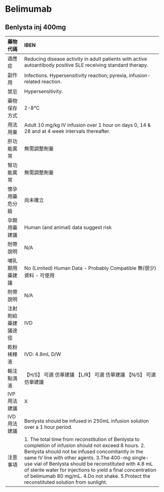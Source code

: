 # Belimumab

## Benlysta inj 400mg

| 藥物代碼           | IBEN                                                                                                                                                                                                                                                                                                                                                                                                                                 |
|:-------------------|:-------------------------------------------------------------------------------------------------------------------------------------------------------------------------------------------------------------------------------------------------------------------------------------------------------------------------------------------------------------------------------------------------------------------------------------|
| 適應症             | Reducing disease activity in adult patients with active autoantibody positive SLE receiving standard therapy.                                                                                                                                                                                                                                                                                                                        |
| 副作用             | Infections. Hypersensitivity reaction; pyrexia, infusion-related reaction.                                                                                                                                                                                                                                                                                                                                                           |
| 禁忌               | Hypersensitivity.                                                                                                                                                                                                                                                                                                                                                                                                                    |
| 藥物保存方式       | 2-8℃                                                                                                                                                                                                                                                                                                                                                                                                                                 |
| 用法用量           | Adult 10 mg/kg IV infusion over 1 hour on days 0, 14 & 28 and at 4 week intervals thereafter.                                                                                                                                                                                                                                                                                                                                        |
| 肝功能異常         | 無需調整劑量                                                                                                                                                                                                                                                                                                                                                                                                                         |
| 腎功能異常         | 無需調整劑量                                                                                                                                                                                                                                                                                                                                                                                                                         |
| 懷孕用藥危分級     | 尚未確立                                                                                                                                                                                                                                                                                                                                                                                                                             |
| 孕期用藥建議       | Human (and animal) data suggest risk                                                                                                                                                                                                                                                                                                                                                                                                 |
| 附帶說明           | N/A                                                                                                                                                                                                                                                                                                                                                                                                                                  |
| 哺乳期用藥建議     | No (Limited) Human Data - Probably Compatible 無(很少)資料 - 可使用                                                                                                                                                                                                                                                                                                                                                                  |
| 附帶說明           | N/A                                                                                                                                                                                                                                                                                                                                                                                                                                  |
| 注射劑給藥建議途徑 | IVD                                                                                                                                                                                                                                                                                                                                                                                                                                  |
| 乾粉稀釋液         | IVD: 4.8mL D/W                                                                                                                                                                                                                                                                                                                                                                                                                       |
| 輸注點滴液         | 【H/S】 可選 仿單建議  【L/R】 可選 仿單建議  【N/S】 可選 仿單建議                                                                                                                                                                                                                                                                                                                                                                  |
| IVP 用法建議       | X                                                                                                                                                                                                                                                                                                                                                                                                                                    |
| IVD 用法建議       | Benlysta should be infused in 250mL infusion solution over a 1 hour period.                                                                                                                                                                                                                                                                                                                                                          |
| 注意事項           | 1. The total time from reconstitution of Benlysta to completion of infusion should not exceed 8 hours. 2. Benlysta should not be infused concomitantly in the same IV line with other agents. 3.The 400-mg single-use vial of Benlysta should be reconstituted with 4.8 mL of sterile water for injections to yield a final concentration of belimumab 80 mg/mL. 4.Do not shake. 5.Protect the reconstituted solution from sunlight. |

